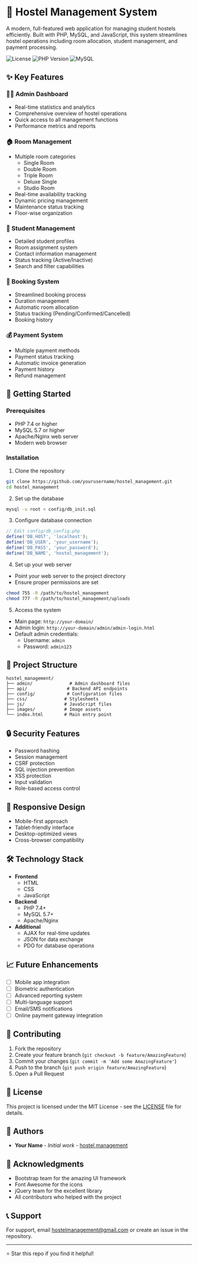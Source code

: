 # 🏨 Hostel Management System

A modern, full-featured web application for managing student hostels efficiently. Built with PHP, MySQL, and JavaScript, this system streamlines hostel operations including room allocation, student management, and payment processing.

![License](https://img.shields.io/badge/license-MIT-blue.svg)
![PHP Version](https://img.shields.io/badge/PHP-7.4+-green.svg)
![MySQL](https://img.shields.io/badge/MySQL-5.7+-orange.svg)

## ✨ Key Features

### 👨‍💼 Admin Dashboard
- Real-time statistics and analytics
- Comprehensive overview of hostel operations
- Quick access to all management functions
- Performance metrics and reports

### 🏠 Room Management
- Multiple room categories
  - Single Room
  - Double Room
  - Triple Room
  - Deluxe Single
  - Studio Room
- Real-time availability tracking
- Dynamic pricing management
- Maintenance status tracking
- Floor-wise organization

### 👥 Student Management
- Detailed student profiles
- Room assignment system
- Contact information management
- Status tracking (Active/Inactive)
- Search and filter capabilities

### 📅 Booking System
- Streamlined booking process
- Duration management
- Automatic room allocation
- Status tracking (Pending/Confirmed/Cancelled)
- Booking history

### 💰 Payment System
- Multiple payment methods
- Payment status tracking
- Automatic invoice generation
- Payment history
- Refund management

## 🚀 Getting Started

### Prerequisites
- PHP 7.4 or higher
- MySQL 5.7 or higher
- Apache/Nginx web server
- Modern web browser

### Installation

1. Clone the repository
```bash
git clone https://github.com/yourusername/hostel_management.git
cd hostel_management
```

2. Set up the database
```bash
mysql -u root < config/db_init.sql
```

3. Configure database connection
```php
// Edit config/db_config.php
define('DB_HOST', 'localhost');
define('DB_USER', 'your_username');
define('DB_PASS', 'your_password');
define('DB_NAME', 'hostel_management');
```

4. Set up your web server
- Point your web server to the project directory
- Ensure proper permissions are set
```bash
chmod 755 -R /path/to/hostel_management
chmod 777 -R /path/to/hostel_management/uploads
```

5. Access the system
- Main page: `http://your-domain/`
- Admin login: `http://your-domain/admin/admin-login.html`
- Default admin credentials:
  - Username: `admin`
  - Password: `admin123`

## 📁 Project Structure
```
hostel_management/
├── admin/              # Admin dashboard files
├── api/               # Backend API endpoints
├── config/            # Configuration files
├── css/              # Stylesheets
├── js/               # JavaScript files
├── images/           # Image assets
└── index.html        # Main entry point
```

## 🔒 Security Features
- Password hashing
- Session management
- CSRF protection
- SQL injection prevention
- XSS protection
- Input validation
- Role-based access control

## 📱 Responsive Design
- Mobile-first approach
- Tablet-friendly interface
- Desktop-optimized views
- Cross-browser compatibility

## 🛠️ Technology Stack
- **Frontend**
  - HTML
  - CSS
  - JavaScript
- **Backend**
  - PHP 7.4+
  - MySQL 5.7+
  - Apache/Nginx
- **Additional**
  - AJAX for real-time updates
  - JSON for data exchange
  - PDO for database operations

## 📈 Future Enhancements
- [ ] Mobile app integration
- [ ] Biometric authentication
- [ ] Advanced reporting system
- [ ] Multi-language support
- [ ] Email/SMS notifications
- [ ] Online payment gateway integration

## 🤝 Contributing
1. Fork the repository
2. Create your feature branch (`git checkout -b feature/AmazingFeature`)
3. Commit your changes (`git commit -m 'Add some AmazingFeature'`)
4. Push to the branch (`git push origin feature/AmazingFeature`)
5. Open a Pull Request

## 📄 License
This project is licensed under the MIT License - see the [LICENSE](LICENSE) file for details.

## 👥 Authors
- **Your Name** - *Initial work* - [hostel management](https://github.com/yourusername)

## 🙏 Acknowledgments
- Bootstrap team for the amazing UI framework
- Font Awesome for the icons
- jQuery team for the excellent library
- All contributors who helped with the project

## 📞 Support
For support, email hostelmanagement@gmail.com or create an issue in the repository.

---
⭐️ Star this repo if you find it helpful! 
